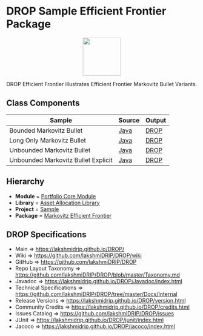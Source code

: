 # DROP Sample Efficient Frontier Package

<p align="center"><img src="https://github.com/lakshmiDRIP/DROP/blob/master/DRIP_Logo.gif?raw=true" width="100"></p>

DROP Efficient Frontier illustrates Efficient Frontier Markovitz Bullet Variants.


## Class Components

 |                Sample               | Source | Output |
 |-------------------------------------|--------|--------|
 | Bounded Markovitz Bullet            | [Java](https://github.com/lakshmiDRIP/DROP/tree/master/src/main/java/org/drip/sample/efficientfrontier/BoundedMarkovitzBullet.java) | [DROP](https://github.com/lakshmiDRIP/DROP/blob/master/drop/org/drip/sample/efficientfrontier/BoundedMarkovitzBullet.drop) |
 | Long Only Markovitz Bullet          | [Java](https://github.com/lakshmiDRIP/DROP/tree/master/src/main/java/org/drip/sample/efficientfrontier/LongOnlyMarkovitzBullet.java) | [DROP](https://github.com/lakshmiDRIP/DROP/blob/master/drop/org/drip/sample/efficientfrontier/LongOnlyMarkovitzBullet.drop) |
 | Unbounded Markovitz Bullet          | [Java](https://github.com/lakshmiDRIP/DROP/tree/master/src/main/java/org/drip/sample/efficientfrontier/UnboundedMarkovitzBullet.java) | [DROP](https://github.com/lakshmiDRIP/DROP/blob/master/drop/org/drip/sample/efficientfrontier/UnboundedMarkovitzBullet.drop) |
 | Unbounded Markovitz Bullet Explicit | [Java](https://github.com/lakshmiDRIP/DROP/tree/master/src/main/java/org/drip/sample/efficientfrontier/UnboundedMarkovitzBulletExplicit.java) | [DROP](https://github.com/lakshmiDRIP/DROP/blob/master/drop/org/drip/sample/efficientfrontier/UnboundedMarkovitzBulletExplicit.drop) |


## Hierarchy

 <ul>
	<li><b>Module </b> = <a href = "https://github.com/lakshmiDRIP/DROP/tree/master/PortfolioCore.md">Portfolio Core Module</a></li>
	<li><b>Library</b> = <a href = "https://github.com/lakshmiDRIP/DROP/tree/master/AssetAllocationLibrary.md">Asset Allocation Library</a></li>
	<li><b>Project</b> = <a href = "https://github.com/lakshmiDRIP/DROP/tree/master/src/main/java/org/drip/sample/README.md">Sample</a></li>
	<li><b>Package</b> = <a href = "https://github.com/lakshmiDRIP/DROP/tree/master/src/main/java/org/drip/sample/efficientfrontier/README.md">Markovitz Efficient Frontier</a></li>
 </ul>


## DROP Specifications

 * Main                     => https://lakshmidrip.github.io/DROP/
 * Wiki                     => https://github.com/lakshmiDRIP/DROP/wiki
 * GitHub                   => https://github.com/lakshmiDRIP/DROP
 * Repo Layout Taxonomy     => https://github.com/lakshmiDRIP/DROP/blob/master/Taxonomy.md
 * Javadoc                  => https://lakshmidrip.github.io/DROP/Javadoc/index.html
 * Technical Specifications => https://github.com/lakshmiDRIP/DROP/tree/master/Docs/Internal
 * Release Versions         => https://lakshmidrip.github.io/DROP/version.html
 * Community Credits        => https://lakshmidrip.github.io/DROP/credits.html
 * Issues Catalog           => https://github.com/lakshmiDRIP/DROP/issues
 * JUnit                    => https://lakshmidrip.github.io/DROP/junit/index.html
 * Jacoco                   => https://lakshmidrip.github.io/DROP/jacoco/index.html
